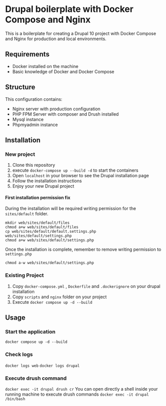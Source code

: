 
# Drupal boilerplate with Docker Compose and Nginx

This is a boilerplate for creating a Drupal 10 project with Docker Compose and Nginx for production and local environments.


## Requirements

- Docker installed on the machine
- Basic knowledge of Docker and Docker Compose

 ## Structure
 This configuration contains:
 - Nginx server with production configuration
 - PHP FPM Server with composer and Drush installed
 - Mysql instance
 - Phpmyadmin instance


## Installation

### New project

1. Clone this repository
2. execute `docker-compose up --build -d` to start the containers
3. Open `localhost` in your browser to see the Drupal installation page
4. Follow the installation instructions
5. Enjoy your new Drupal project

  

#### First installation permission fix

During the installation will be required writing permission for the `sites/default` folder.


```
mkdir web/sites/default/files
chmod a+w web/sites/default/files
cp web/sites/default/default.settings.php web/sites/default/settings.php
chmod a+w web/sites/default/settings.php
```
Once the installation is complete, remember to remove writing permission to `settings.php`

`chmod a-w web/sites/default/settings.php`

### Existing Project

1. Copy `docker-compose.yml` , `Dockerfile`  and `.dockerignore` on your drupal installation 
2. Copy `scripts` and `nginx` folder on your project
3. Execute `docker compose up -d --build`


## Usage

### Start the application
`docker compose up -d --build`

### Check logs
`docker logs web`
`docker logs drupal`

### Execute drush command
`docker exec -it drupal drush cr`
You can open directly a shell inside your running machine to execute drush commands
`docker exec -it drupal /bin/bash`
